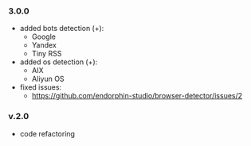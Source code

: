 ### 3.0.0
+ added bots detection (+):
    - Google
    - Yandex
    - Tiny RSS
+ added os detection (+):
    - AIX
    - Aliyun OS
+ fixed issues:
    - https://github.com/endorphin-studio/browser-detector/issues/2
### v.2.0
+ code refactoring
